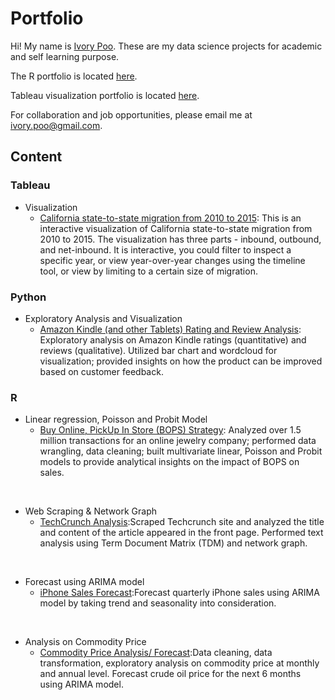 
# Portfolio

Hi! My name is [Ivory Poo](https://www.linkedin.com/in/ivorypoo/). These are my data science projects for academic and self learning purpose.

The R portfolio is located [here](http://rpubs.com/ivorypoo).

Tableau visualization portfolio is located [here](https://public.tableau.com/profile/ivory.poo#!/).

For collaboration and job opportunities, please email me at <ivory.poo@gmail.com>.

## Content
### Tableau
  * Visualization
    + [California state-to-state migration from 2010 to 2015](https://public.tableau.com/profile/ivory.poo#!/vizhome/CaliforniaState-to-StateMigration/CaliforniaInterstateMigrationfrom2000to2015): This is an interactive visualization of California state-to-state migration from 2010 to 2015. The visualization has three parts - inbound, outbound, and net-inbound. It is interactive, you could filter to inspect a specific year, or view year-over-year changes using the timeline tool, or view by limiting to a certain size of migration.

### Python
  * Exploratory Analysis and Visualization
    + [Amazon Kindle (and other Tablets) Rating and Review Analysis](https://github.com/ivorypoo/AmazonTabletReviewAnalysis/blob/master/Project_Ivory_Poo.ipynb): Exploratory analysis on Amazon Kindle ratings (quantitative) and reviews (qualitative). Utilized bar chart and wordcloud for visualization; provided insights on how the product can be improved based on customer feedback.

### R
  * Linear regression, Poisson and Probit Model
    + [Buy Online, PickUp In Store (BOPS) Strategy](http://rpubs.com/ivorypoo/bops): Analyzed over 1.5 million transactions for an online jewelry company; performed data wrangling, data cleaning; built multivariate linear, Poisson and Probit models to provide analytical insights on the impact of BOPS on sales.

<br/>

  * Web Scraping & Network Graph
    + [TechCrunch Analysis](http://rpubs.com/ivorypoo/techcrunchanalysis):Scraped Techcrunch site and analyzed the title and content of the article appeared in the front page. Performed text analysis using Term Document Matrix (TDM) and network graph.

<br/>

  * Forecast using ARIMA model
    + [iPhone Sales Forecast](http://rpubs.com/ivorypoo/forecastiphonesales):Forecast quarterly iPhone sales using ARIMA model by taking trend and seasonality into consideration.
  
<br/>
  
  * Analysis on Commodity Price
    + [Commodity Price Analysis/ Forecast](http://rpubs.com/ivorypoo/analyzecommodity):Data cleaning, data transformation, exploratory analysis on commodity price at monthly and annual level. Forecast crude oil price for the next 6 months using ARIMA model. 




